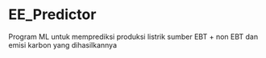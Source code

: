 # EE_Predictor
Program ML untuk memprediksi produksi listrik sumber EBT + non EBT dan emisi karbon yang dihasilkannya
